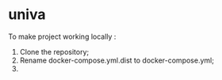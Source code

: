 # univa
To make project working locally : 

1. Clone the repository;
2. Rename docker-compose.yml.dist to docker-compose.yml;
3. 